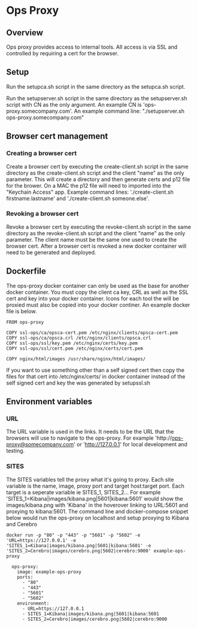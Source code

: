 # Ops Proxy
## Overview

Ops proxy provides access to internal tools. All access is via SSL and controlled by requiring a cert for the browser.

## Setup

Run the setupca.sh script in the same directory as the setupca.sh script.

Run the setupserver.sh script in the same directory as the setupserver.sh script with CN as the only argument. An example CN is 'ops-proxy.somecompany.com'. An example command line: "./setupserver.sh ops-proxy.somecompany.com"

## Browser cert management
### Creating a browser cert

Create a browser cert by executing the create-client.sh script in the same directory as the create-client.sh script and the client "name" as the only parameter. This will create a directory and then generate certs and p12 file for the brower. On a MAC the p12 file will need to imported into the "Keychain Access" app. Example command lines: './create-client.sh firstname.lastname' and './create-client.sh someone.else'.

### Revoking a browser cert

Revoke a browser cert by executing the revoke-client.sh script in the same directory as the revoke-client.sh script and the client "name" as the only parameter. The client name must be the same one used to create the browser cert. After a browser cert is revoked a new docker container will need to be generated and deployed.

## Dockerfile

The ops-proxy docker container can only be used as the base for another docker container. You must copy the client ca key, CRL as well as the SSL cert and key into your docker container. Icons for each tool the will be proxied must also be copied into your docker continer. An example docker file is below.

```
FROM ops-proxy

COPY ssl-ops/ca/opsca-cert.pem /etc/nginx/clients/opsca-cert.pem
COPY ssl-ops/ca/opsca.crl /etc/nginx/clients/opsca.crl
COPY ssl-ops/ssl/key.pem /etc/nginx/certs/key.pem
COPY ssl-ops/ssl/cert.pem /etc/nginx/certs/cert.pem

COPY nginx/html/images /usr/share/nginx/html/images/
```

If you want to use something other than a self signed cert then copy the files for that cert into /etc/nginx/certs/ in docker container instead of the self signed cert and key the was generated by setupssl.sh

## Environment variables

### URL

The URL variable is used in the links. It needs to be the URL that the browsers will use to navigate to the ops-proxy. For example 'http://ops-proxy@somecompany.com' or 'http://127.0.0.1' for local development and testing.

### SITES

The SITES variables tell the proxy what it's going to proxy. Each site variable is the name, image, proxy port and target host:target port. Each target is a seperate variable ie SITES_1, SITES_2... For example 'SITES_1=Kibana|images/kibana.png|5601|kibana:5601' would show the images/kibana.png with 'Kibana' in the hoverover linking to URL:5601 and proxying to kibana:5601. The command line and docker-compose snippet below would run the ops-proxy on localhost and setup proxying to Kibana and Cerebro

```
docker run -p "80" -p "443" -p "5601" -p "5602" -e 'URL=https://127.0.0.1' -e 'SITES_1=Kibana|images/kibana.png|5601|kibana:5601' -e 'SITES_2=Cerebro|images/cerebro.png|5602|cerebro:9000' example-ops-proxy
```

```
  ops-proxy:
    image: example-ops-proxy
    ports:
      - "80"
      - "443"
      - "5601"
      - "5602"
    environment:
      - URL=https://127.0.0.1
      - SITES_1=Kibana|images/kibana.png|5601|kibana:5601
      - SITES_2=Cerebro|images/cerebro.png|5602|cerebro:9000
```
